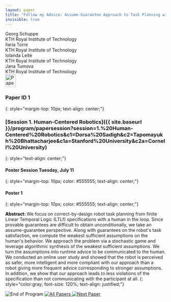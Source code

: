 ```yaml
---
layout: paper
title: "Follow my Advice: Assume-Guarantee Approach to Task Planning with Human in the Loop"
invisible: true
---
```

<div class="paper-authors">
<div class="paper-author-box">
    <div class="paper-author-name">Georg Schuppe</div>
    <div class="paper-author-uni">KTH Royal Institute of Technology</div>
</div>
<div class="paper-author-box">
    <div class="paper-author-name">Ilaria Torre</div>
    <div class="paper-author-uni">KTH Royal Institute of Technology</div>
</div>
<div class="paper-author-box">
    <div class="paper-author-name">Iolanda Leite</div>
    <div class="paper-author-uni">KTH Royal Institute of Technology</div>
</div>
<div class="paper-author-box">
    <div class="paper-author-name">Jana Tumova</div>
    <div class="paper-author-uni">KTH Royal Institute of Technology</div>
</div>

</div><div class="paper-pdf">
<div> <a href="http://www.roboticsproceedings.org/rss19/p001.pdf"><img src="{{ site.baseurl }}/images/paper_link.png" alt="Paper Website" width = "33"  height = "40"/></a> </div>
</div>

### Paper ID 1
{: style="margin-top: 10px; text-align: center;"}

### [Session 1. Human-Centered Robotics]({{ site.baseurl }}/program/papersession?session=1.%20Human-Centered%20Robotics&c1=Dorsa%20Sadigh&c2=Tapomayukh%20Bhattacharjee&c1a=Stanford%20University&c2a=Cornell%20University)
{: style="text-align: center;"}

#### Poster Session Tuesday, July 11
{: style="margin-top: 10px; color: #555555; text-align: center;"}

#### Poster 1
{: style="margin-top: 10px; color: #555555; text-align: center;"}

<b style="color: black;">Abstract: </b>We focus on correct-by-design robot task planning from finite Linear Temporal Logic (LTLf) specifications with a human in the loop. Since provable guarantees are difficult to obtain unconditionally, we take an assume-guarantee perspective. Along with guarantees on the robot's task satisfaction, we compute the weakest sufficient assumptions on the human's behavior. We approach the problem via a stochastic game and leverage algorithmic synthesis of the weakest sufficient assumptions. We turn the assumptions into runtime advice to be communicated to the human. We conducted an online user study and showed that the robot is perceived as safer, more intelligent and more compliant with our approach than a robot giving more frequent advice corresponding to stronger assumptions. In addition, we show that our approach leads to less violations of the specification than not communicating with the participant at all.
{: style="color:gray; font-size: 120%; text-align: justified;"}


<div class="paper-menu">
<img src="{{ site.baseurl }}/images/blank_icon.png" alt="End of Program" title="End of Program"/>
<a href="{{ site.baseurl }}/program/papers"><img src="{{ site.baseurl }}/images/overview_icon.png" alt="All Papers" title="All Papers"/> </a>
<a href="{{ site.baseurl }}/program/papers/002/"> <img src="{{ site.baseurl }}/images/next_paper_icon.png" alt="Next Paper" title="Next Paper"/> </a>

</div>
